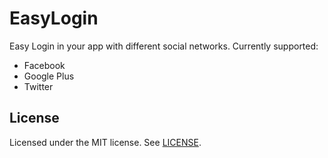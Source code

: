 EasyLogin
============
Easy Login in your app with different social networks.
Currently supported:
- Facebook
- Google Plus
- Twitter

License
--------
Licensed under the MIT license. See [LICENSE](LICENSE.md).
